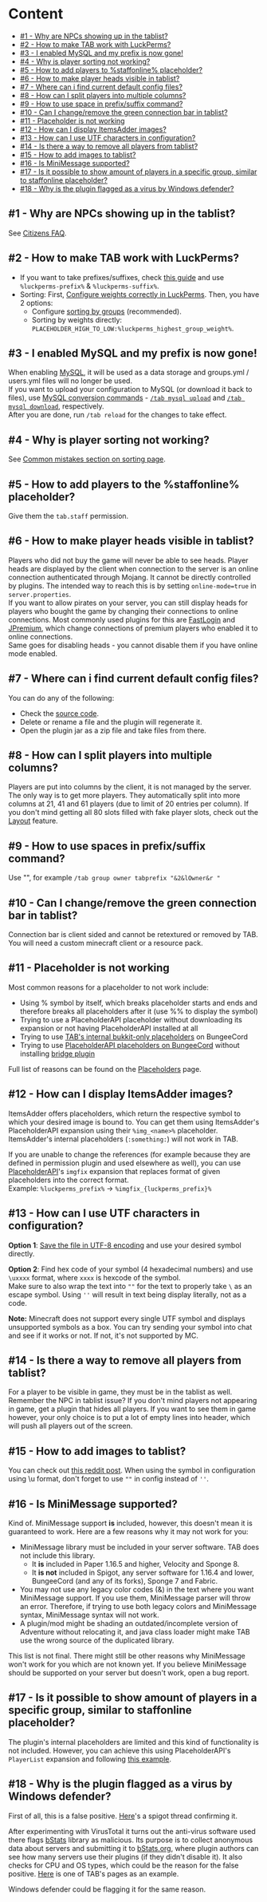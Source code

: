 # Content
* [#1 - Why are NPCs showing up in the tablist?](#1---why-are-npcs-showing-up-in-the-tablist)
* [#2 - How to make TAB work with LuckPerms?](#2---how-to-make-tab-work-with-luckperms)
* [#3 - I enabled MySQL and my prefix is now gone!](#3---i-enabled-mysql-and-my-prefix-is-now-gone)
* [#4 - Why is player sorting not working?](#4---why-is-player-sorting-not-working)
* [#5 - How to add players to %staffonline% placeholder?](#5---how-to-add-players-to-the-staffonline-placeholder)
* [#6 - How to make player heads visible in tablist?](#6---how-to-make-player-heads-visible-in-tablist)
* [#7 - Where can i find current default config files?](#7---where-can-i-find-current-default-config-files)
* [#8 - How can I split players into multiple columns?](#8---how-can-i-split-players-into-multiple-columns)
* [#9 - How to use space in prefix/suffix command?](#9---how-to-use-spaces-in-prefixsuffix-command)
* [#10 - Can I change/remove the green connection bar in tablist?](#10---can-i-changeremove-the-green-connection-bar-in-tablist)
* [#11 - Placeholder is not working](#11---placeholder-is-not-working)
* [#12 - How can I display ItemsAdder images?](#12---how-can-i-display-itemsadder-images)
* [#13 - How can I use UTF characters in configuration?](#13---how-can-i-use-utf-characters-in-configuration)
* [#14 - Is there a way to remove all players from tablist?](#14---is-there-a-way-to-remove-all-players-from-tablist)
* [#15 - How to add images to tablist?](#15---how-to-add-images-to-tablist)
* [#16 - Is MiniMessage supported?](#16---is-minimessage-supported)
* [#17 - Is it possible to show amount of players in a specific group, similar to staffonline placeholder?](#17---is-it-possible-to-show-amount-of-players-in-a-specific-group-similar-to-staffonline-placeholder)
* [#18 - Why is the plugin flagged as a virus by Windows defender?](#18---why-is-the-plugin-flagged-as-a-virus-by-windows-defender)

## #1 - Why are NPCs showing up in the tablist?
See [Citizens FAQ](https://wiki.citizensnpcs.co/Frequently_Asked_Questions#Why_are_NPCs_showing_up_in_the_tablist.3F).

## #2 - How to make TAB work with LuckPerms?
* If you want to take prefixes/suffixes, check [this guide](https://github.com/NEZNAMY/TAB/wiki/Mini-guides-collection#taking-prefixessuffixes-from-permission-plugin) and use `%luckperms-prefix%` & `%luckperms-suffix%`.
* Sorting:
  First, [Configure weights correctly in LuckPerms](https://github.com/NEZNAMY/TAB/wiki/How-to-setup-weights-priorities#luckperms). Then, you have 2 options:
  * Configure [sorting by groups](https://github.com/NEZNAMY/TAB/wiki/Feature-guide:-Sorting-players-in-tablist#groups) (recommended).
  * Sorting by weights directly: `PLACEHOLDER_HIGH_TO_LOW:%luckperms_highest_group_weight%`.

## #3 - I enabled MySQL and my prefix is now gone!
When enabling [MySQL](https://github.com/NEZNAMY/TAB/wiki/MySQL), it will be used as a data storage and groups.yml / users.yml files will no longer be used.  
If you want to upload your configuration to MySQL (or download it back to files), use [MySQL conversion commands](https://github.com/NEZNAMY/TAB/wiki/MySQL#data-conversion) - [`/tab mysql upload`](https://github.com/NEZNAMY/TAB/wiki/MySQL#uploading-from-files-to-mysql) and [`/tab mysql download`](https://github.com/NEZNAMY/TAB/wiki/MySQL#downloading-from-mysql-to-files), respectively.  
After you are done, run `/tab reload` for the changes to take effect.

## #4 - Why is player sorting not working?
See [Common mistakes section on sorting page](https://github.com/NEZNAMY/TAB/wiki/Feature-guide:-Sorting-players-in-tablist#common-mistakes).

## #5 - How to add players to the %staffonline% placeholder?
Give them the `tab.staff` permission.

## #6 - How to make player heads visible in tablist?
Players who did not buy the game will never be able to see heads. Player heads are displayed by the client when connection to the server is an online connection authenticated through Mojang. It cannot be directly controlled by plugins. The intended way to reach this is by setting `online-mode=true` in `server.properties`.  
If you want to allow pirates on your server, you can still display heads for players who bought the game by changing their connections to online connections. Most commonly used plugins for this are [FastLogin](https://www.spigotmc.org/resources/14153/) and [JPremium](https://www.spigotmc.org/resources/27766/), which change connections of premium players who enabled it to online connections.  
Same goes for disabling heads - you cannot disable them if you have online mode enabled.

## #7 - Where can i find current default config files?
You can do any of the following:
* Check the [source code](https://github.com/NEZNAMY/TAB/tree/master/shared/src/main/resources/config).
* Delete or rename a file and the plugin will regenerate it.
* Open the plugin jar as a zip file and take files from there.

## #8 - How can I split players into multiple columns?
Players are put into columns by the client, it is not managed by the server. The only way is to get more players. They automatically split into more columns at 21, 41 and 61 players (due to limit of 20 entries per column). If you don't mind getting all 80 slots filled with fake player slots, check out the [Layout](https://github.com/NEZNAMY/TAB/wiki/Feature-guide:-Layout) feature.

## #9 - How to use spaces in prefix/suffix command?
Use "", for example `/tab group owner tabprefix "&2&lOwner&r "`

## #10 - Can I change/remove the green connection bar in tablist?
Connection bar is client sided and cannot be retextured or removed by TAB. You will need a custom minecraft client or a resource pack.

## #11 - Placeholder is not working
Most common reasons for a placeholder to not work include:
* Using % symbol by itself, which breaks placeholder starts and ends and therefore breaks all placeholders after it (use %% to display the symbol)
* Trying to use a PlaceholderAPI placeholder without downloading its expansion or not having PlaceholderAPI installed at all
* Trying to use [TAB's internal bukkit-only placeholders](https://github.com/NEZNAMY/TAB/wiki/Placeholders#bukkit-only) on BungeeCord
* Trying to use [PlaceholderAPI placeholders on BungeeCord](https://github.com/NEZNAMY/TAB/wiki/How-to-set-up-PlaceholderAPI-support-on-bungeecord) without installing [bridge plugin](https://www.mc-market.org/resources/20631/)

Full list of reasons can be found on the [Placeholders](https://github.com/NEZNAMY/TAB/wiki/Placeholders#placeholder-is-not-working) page.

## #12 - How can I display ItemsAdder images?
ItemsAdder offers placeholders, which return the respective symbol to which your desired image is bound to. You can get them using ItemsAdder's PlaceholderAPI expansion using their `%img_<name>%` placeholder. ItemsAdder's internal placeholders (`:something:`) will not work in TAB.

If you are unable to change the references (for example because they are defined in permission plugin and used elsewhere as well), you can use [PlaceholderAPI](https://github.com/NEZNAMY/TAB/wiki/Quick-PlaceholderAPI-startup-guide)'s `imgfix` expansion that replaces format of given placeholders into the correct format.  
Example: `%luckperms_prefix%` -> `%imgfix_{luckperms_prefix}%`

## #13 - How can I use UTF characters in configuration?
**Option 1**: [Save the file in UTF-8 encoding](https://github.com/NEZNAMY/TAB/wiki/How-to-save-the-config-in-UTF8-encoding) and use your desired symbol directly.

**Option 2**:  Find hex code of your symbol (4 hexadecimal numbers) and use `\uxxxx` format, where `xxxx` is hexcode of the symbol.  
Make sure to also wrap the text into `""` for the text to properly take `\` as an escape symbol. Using `''` will result in text being display literally, not as a code.

**Note:** Minecraft does not support every single UTF symbol and displays unsupported symbols as a box. You can try sending your symbol into chat and see if it works or not. If not, it's not supported by MC.

## #14 - Is there a way to remove all players from tablist?
For a player to be visible in game, they must be in the tablist as well. Remember the NPC in tablist issue? If you don't mind players not appearing in game, get a plugin that hides all players. If you want to see them in game however, your only choice is to put a lot of empty lines into header, which will push all players out of the screen.

## #15 - How to add images to tablist?
You can check out [this reddit post](https://www.reddit.com/r/admincraft/comments/llrgty/comment/gnswdcz/?utm_source=share&utm_medium=web2x&context=3). When using the symbol in configuration using \u format, don't forget to use `""` in config instead of `''`.

## #16 - Is MiniMessage supported?
Kind of. MiniMessage support **is** included, however, this doesn't mean it is guaranteed to work. Here are a few reasons why it may not work for you:
* MiniMessage library must be included in your server software. TAB does not include this library.
  * It **is** included in Paper 1.16.5 and higher, Velocity and Sponge 8.
  * It **is not** included in Spigot, any server software for 1.16.4 and lower, BungeeCord (and any of its forks), Sponge 7 and Fabric.
* You may not use any legacy color codes (&) in the text where you want MiniMessage support. If you use them, MiniMessage parser will throw an error. Therefore, if trying to use both legacy colors and MiniMessage syntax, MiniMessage syntax will not work.
* A plugin/mod might be shading an outdated/incomplete version of Adventure without relocating it, and java class loader might make TAB use the wrong source of the duplicated library.

This list is not final. There might still be other reasons why MiniMessage won't work for you which are not known yet. If you believe MiniMessage should be supported on your server but doesn't work, open a bug report.

## #17 - Is it possible to show amount of players in a specific group, similar to staffonline placeholder?
The plugin's internal placeholders are limited and this kind of functionality is not included. However, you can achieve this using PlaceholderAPI's `PlayerList` expansion and following [this example](https://github.com/Tanguygab/PlayerList-PlaceholderAPI-Expansion/wiki#list-of-players-in-group).

## #18 - Why is the plugin flagged as a virus by Windows defender?
First of all, this is a false positive. [Here](https://www.spigotmc.org/threads/windows-defender-false-positives.639507/)'s a spigot thread confirming it.

After experimenting with VirusTotal it turns out the anti-virus software used there flags [bStats](https://github.com/Bastian/bStats) library as malicious. Its purpose is to collect anonymous data about servers and submitting it to [bStats.org](https://bstats.org/), where plugin authors can see how many servers use their plugins (if they didn't disable it). It also checks for CPU and OS types, which could be the reason for the false positive. [Here](https://bstats.org/plugin/bukkit/TAB%20Reborn/5304) is one of TAB's pages as an example.

Windows defender could be flagging it for the same reason.